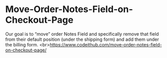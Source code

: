 # Move-Order-Notes-Field-on-Checkout-Page
Our goal is to “move” order Notes Field and specifically remove that field from their default position (under the shipping form) and add them under the billing form. &lt;br>https://www.codeithub.com/move-order-notes-field-on-checkout-page/
